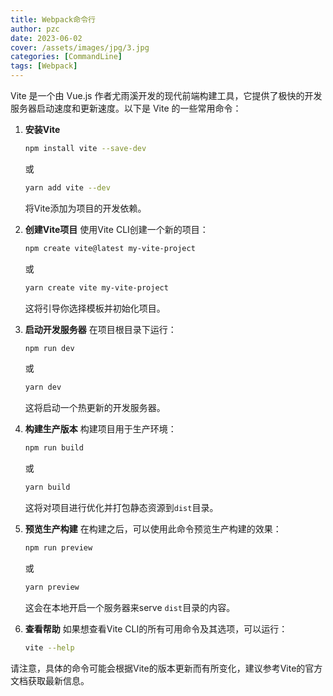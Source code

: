 ```yaml
---
title: Webpack命令行
author: pzc
date: 2023-06-02
cover: /assets/images/jpg/3.jpg
categories: [CommandLine]
tags: [Webpack]
---
```

Vite 是一个由 Vue.js 作者尤雨溪开发的现代前端构建工具，它提供了极快的开发服务器启动速度和更新速度。以下是 Vite 的一些常用命令：

1. **安装Vite**
   ```bash
   npm install vite --save-dev
   ```
   或
   ```bash
   yarn add vite --dev
   ```
   将Vite添加为项目的开发依赖。

2. **创建Vite项目**
   使用Vite CLI创建一个新的项目：
   ```bash
   npm create vite@latest my-vite-project
   ```
   或
   ```bash
   yarn create vite my-vite-project
   ```
   这将引导你选择模板并初始化项目。

3. **启动开发服务器**
   在项目根目录下运行：
   ```bash
   npm run dev
   ```
   或
   ```bash
   yarn dev
   ```
   这将启动一个热更新的开发服务器。

4. **构建生产版本**
   构建项目用于生产环境：
   ```bash
   npm run build
   ```
   或
   ```bash
   yarn build
   ```
   这将对项目进行优化并打包静态资源到`dist`目录。

5. **预览生产构建**
   在构建之后，可以使用此命令预览生产构建的效果：
   ```bash
   npm run preview
   ```
   或
   ```bash
   yarn preview
   ```
   这会在本地开启一个服务器来serve `dist`目录的内容。

6. **查看帮助**
   如果想查看Vite CLI的所有可用命令及其选项，可以运行：
   ```bash
   vite --help
   ```

请注意，具体的命令可能会根据Vite的版本更新而有所变化，建议参考Vite的官方文档获取最新信息。